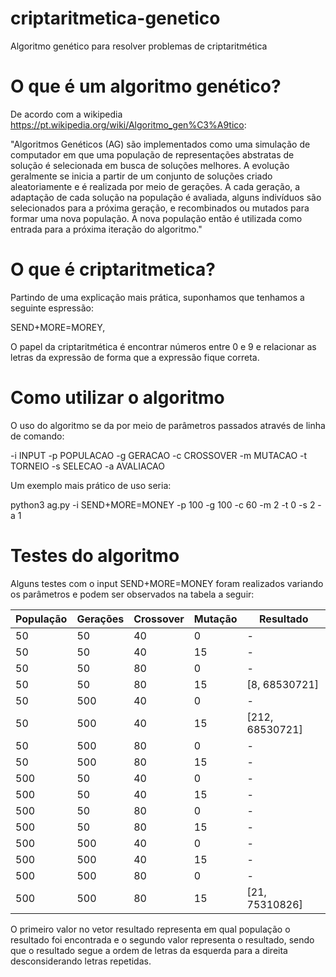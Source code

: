 # criptaritmetica-genetico
Algoritmo genético para resolver problemas de criptaritmética 

# O que é um algoritmo genético?
De acordo com a wikipedia https://pt.wikipedia.org/wiki/Algoritmo_gen%C3%A9tico:

"Algoritmos Genéticos (AG) são implementados como uma simulação de computador em que uma população de representações abstratas de solução é selecionada em busca de soluções melhores. A evolução geralmente se inicia a partir de um conjunto de soluções criado aleatoriamente e é realizada por meio de gerações. A cada geração, a adaptação de cada solução na população é avaliada, alguns indivíduos são selecionados para a próxima geração, e recombinados ou mutados para formar uma nova população. A nova população então é utilizada como entrada para a próxima iteração do algoritmo."

# O que é criptaritmetica?
Partindo de uma explicação mais prática, suponhamos que tenhamos a seguinte espressão:

SEND+MORE=MOREY,

O papel da criptaritmética é encontrar números entre 0 e 9 e relacionar as letras da expressão de forma que a expressão fique correta.

# Como utilizar o algoritmo
O uso do algoritmo se da por meio de parâmetros passados através de linha de comando: 

-i INPUT -p POPULACAO -g GERACAO -c CROSSOVER -m MUTACAO -t TORNEIO -s SELECAO -a AVALIACAO

Um exemplo mais prático de uso seria:

python3 ag.py -i SEND+MORE=MONEY -p 100 -g 100 -c 60 -m 2 -t 0 -s 2 -a 1

# Testes do algoritmo
Alguns testes com o input SEND+MORE=MONEY foram realizados variando os parâmetros e podem ser observados na tabela a seguir:

População | Gerações | Crossover | Mutação | Resultado
----------|----------|-----------|---------|----------
50 | 50 | 40 | 0 | -
50 | 50 | 40 | 15 | -
50 | 50 | 80 | 0 | -
50 | 50 | 80 | 15 | [8, 68530721]
50 | 500 | 40 | 0 | -
50 | 500 | 40 | 15 | [212, 68530721]
50 | 500 | 80 | 0 | -
50 | 500 | 80 | 15 | -
500 | 50 | 40 | 0 | -
500 | 50 | 40 | 15 | -
500 | 50 | 80 | 0 | -
500 | 50 | 80 | 15 | -
500 | 500 | 40 | 0 | -
500 | 500 | 40 | 15 | -
500 | 500 | 80 | 0 | -
500 | 500 | 80 | 15 | [21, 75310826]

O primeiro valor no vetor resultado representa em qual população o resultado foi encontrada e o segundo valor representa o resultado, sendo que o resultado segue a ordem de letras da esquerda para a direita desconsiderando letras repetidas. 
